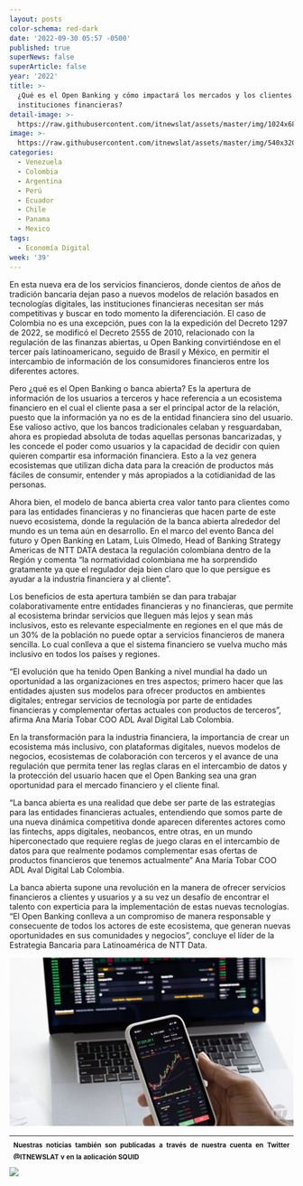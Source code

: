 ```yaml
---
layout: posts
color-schema: red-dark
date: '2022-09-30 05:57 -0500'
published: true
superNews: false
superArticle: false
year: '2022'
title: >-
  ¿Qué es el Open Banking y cómo impactará los mercados y los clientes de
  instituciones financieras?
detail-image: >-
  https://raw.githubusercontent.com/itnewslat/assets/master/img/1024x680/OpenBanking-g.jpg
image: >-
  https://raw.githubusercontent.com/itnewslat/assets/master/img/540x320/OpenBanking-p.jpg
categories:
  - Venezuela
  - Colombia
  - Argentina
  - Perú
  - Ecuador
  - Chile
  - Panama
  - Mexico
tags:
  - Economía Digital
week: '39'
---
```

En esta nueva era de los servicios financieros, donde cientos de años de tradición bancaria dejan paso a nuevos modelos de relación basados en tecnologías digitales, las instituciones financieras necesitan ser más competitivas y buscar en todo momento la diferenciación. El caso de Colombia no es una excepción, pues con la la expedición del Decreto 1297 de 2022, se modificó el Decreto 2555 de 2010, relacionado con la regulación de las finanzas abiertas, u Open Banking convirtiéndose en el tercer país latinoamericano, seguido de Brasil y México, en permitir el intercambio de información de los consumidores financieros entre los diferentes actores.

Pero ¿qué es el Open Banking o banca abierta?  Es la apertura de información  de los usuarios a terceros y hace referencia a un ecosistema financiero en el cual el cliente pasa a ser el principal actor de la relación, puesto que la información ya no es de la entidad financiera sino del usuario. Ese valioso activo, que los bancos tradicionales celaban y resguardaban, ahora es propiedad absoluta de todas aquellas personas bancarizadas, y les concede el poder como usuarios y la capacidad de decidir con quien quieren compartir esa información financiera.  Esto a la vez genera ecosistemas que utilizan dicha data para la creación de productos más fáciles de consumir, entender y más apropiados a la cotidianidad de las personas.

Ahora bien, el modelo de banca abierta crea valor tanto para clientes como para las entidades financieras y no financieras que hacen parte de este nuevo ecosistema, donde la regulación de la banca abierta alrededor del mundo es un tema aún en desarrollo. En el marco del evento Banca del futuro y Open Banking en Latam, Luis Olmedo,  Head of Banking Strategy Americas de NTT DATA destaca la regulación colombiana dentro de la Región y comenta “la normatividad colombiana me ha sorprendido gratamente ya que el regulador deja bien claro que lo que persigue es ayudar a la industria financiera y al cliente”.

Los beneficios de esta apertura también se dan para trabajar colaborativamente entre entidades financieras y no financieras, que permite al ecosistema brindar servicios que lleguen más lejos y sean más inclusivos, esto es relevante especialmente en regiones en el que más de un 30% de la población no puede optar a servicios financieros de manera sencilla. Lo cual conlleva a que el sistema financiero se vuelva mucho más inclusivo en todos los países y regiones.

“El evolución que ha tenido Open Banking a nivel mundial ha dado un oportunidad a las organizaciones en tres aspectos; primero hacer que las entidades ajusten sus modelos para ofrecer productos en ambientes digitales; entregar servicios de tecnología por parte de entidades financieras y complementar ofertas actuales con productos de terceros”, afirma   Ana María  Tobar COO  ADL Aval Digital  Lab Colombia.

En la transformación para la industria financiera, la importancia de crear un ecosistema más inclusivo, con plataformas digitales, nuevos modelos de negocios, ecosistemas de colaboración con terceros y el avance de una regulación que permita tener las reglas claras en el intercambio de datos y la protección del usuario hacen que el Open Banking sea una gran oportunidad para el mercado financiero y el cliente final.

“La banca abierta  es una realidad  que debe ser parte de las estrategias para las entidades financieras actuales, entendiendo que somos parte de una nueva dinámica competitiva donde aparecen diferentes actores como las fintechs, apps digitales, neobancos, entre otras, en un mundo hiperconectado que requiere reglas de juego claras en el intercambio de datos para que realmente podamos complementar  esas ofertas de productos financieros que tenemos actualmente” Ana María  Tobar COO  ADL Aval Digital  Lab Colombia.

La banca abierta supone una revolución en la manera de ofrecer servicios financieros a clientes y usuarios y a su vez un desafío de encontrar el talento con experticia para la implementación de estas nuevas tecnologías. “El Open Banking conlleva a un compromiso de manera responsable y consecuente de todos los actores de este ecosistema, que generan nuevas oportunidades en sus comunidades y negocios”, concluye el líder de la Estrategia Bancaria para Latinoamérica de NTT Data.

![](https://raw.githubusercontent.com/itnewslat/assets/master/img/540x320/OpenBanking-p.jpg)

<table style="height: 42px;" width="569">
<tbody>
<tr>
<td style="text-align: justify;"><sub><strong>Nuestras noticias también son publicadas a través de nuestra cuenta en Twitter <a href="https://twitter.com/itnewslat?lang=es">@ITNEWSLAT</a> y en la aplicación <a href="https://squidapp.co/en/">SQUID</a></strong></sub></td>
</tr>
</tbody>
</table>

<img src="https://tracker.metricool.com/c3po.jpg?hash=56f88a41e39ab42c063cc51676587a04"/>